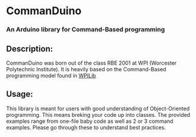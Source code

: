 CommanDuino
=====================

### An Arduino library for Command-Based programming

## Description:

CommanDuino was born out of the class RBE 2001 at WPI (Worcester Polytechnic Institute). It is heavily based on the Command-Based programming model found in <a href="https://wpilib.screenstepslive.com/s/3120/m/7952">WPILib</a>

## Usage:
This library is meant for users with good understanding of Object-Oriented programming. This means breking your code up into classes. The provided examples range from one-file baby code as well as 2 or 3 command examples. Please go through these to understand best practices.
